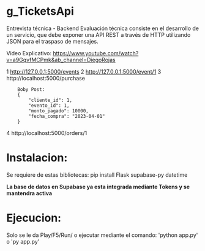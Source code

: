# g_TicketsApi

Entrevista técnica - Backend
Evaluación técnica consiste en el desarrollo de un servicio, que debe exponer una API REST a través de HTTP utilizando JSON para el traspaso de mensajes.

Video Explicativo:
https://www.youtube.com/watch?v=a9GqvfMCPmk&ab_channel=DiegoRojas


1 http://127.0.0.1:5000/events
2 http://127.0.0.1:5000/event/1
3 http://localhost:5000/purchase

        Boby Post:
        {
            "cliente_id": 1,
            "evento_id": 1,
            "monto_pagado": 10000,
            "fecha_compra": "2023-04-01"
        }

4 http://localhost:5000/orders/1
                                        
 # Instalacion:  

Se requiere de estas bibliotecas:
    pip install Flask supabase-py datetime

**La base de datos en Supabase ya esta integrada mediante Tokens y se mantendra activa**

 # Ejecucion:  

 Solo se le da Play/F5/Run/ o ejecutar mediante el comando:  'python app.py' o 'py app.py'

        
